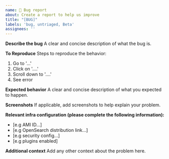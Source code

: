 ```yaml
---
name: 🐛 Bug report
about: Create a report to help us improve
title: "[BUG]"
labels: 'bug, untriaged, Beta'
assignees: ''
---
```


**Describe the bug**
A clear and concise description of what the bug is.

**To Reproduce**
Steps to reproduce the behavior:
1. Go to '...'
2. Click on '....'
3. Scroll down to '....'
4. See error

**Expected behavior**
A clear and concise description of what you expected to happen.

**Screenshots**
If applicable, add screenshots to help explain your problem.

**Relevant infra configuration (please complete the following information):**
 - [e.g AMI ID...]
 - [e.g OpenSearch distribution link...]
 - [e.g security config...]
 - [e.g plugins enabled]

**Additional context**
Add any other context about the problem here.